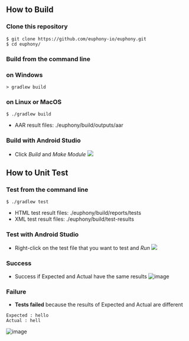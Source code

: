 ## How to Build
### Clone this repository
```
$ git clone https://github.com/euphony-io/euphony.git
$ cd euphony/
```
### Build from the command line
### on Windows
```
> gradlew build
```
### on Linux or MacOS
```
$ ./gradlew build
```
* AAR result files:  ./euphony/build/outputs/aar
### Build with Android Studio
* Click _Build_ and _Make Module_
![](https://user-images.githubusercontent.com/68395698/129325217-dc6d027d-a8d0-483e-b195-96cab6e681f2.png)

## How to Unit Test
### Test from the command line
```
$ ./gradlew test
```
* HTML test result files:  ./euphony/build/reports/tests
* XML test result files: ./euphony/build/test-results
### Test with Android Studio
* Right-click on the test file that you want to test and _Run_
![](https://user-images.githubusercontent.com/68395698/129325505-39466528-8862-4784-91ab-6859d302e985.png)
### Success
* Success if Expected and Actual have the same results
![image](https://user-images.githubusercontent.com/66951780/129039524-2d6488db-a71f-4da1-97d1-2cdbcd74df01.png)
### Failure
* **Tests failed** because the results of Expected and Actual are different
```
Expected : hello
Actual : hell
```
![image](https://user-images.githubusercontent.com/66951780/129039632-b46ab05c-8eae-4262-b1be-bd3ac2e07a16.png)
